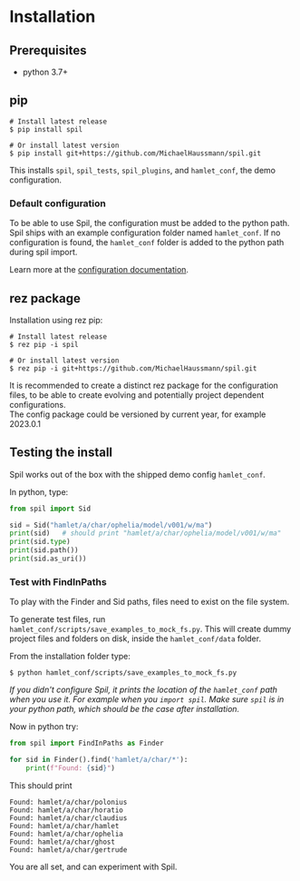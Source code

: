# Installation

## Prerequisites
- python 3.7+

## pip

```shell
# Install latest release
$ pip install spil

# Or install latest version
$ pip install git+https://github.com/MichaelHaussmann/spil.git
```
This installs `spil`, `spil_tests`, `spil_plugins`, and `hamlet_conf`, the demo configuration.

### Default configuration

To be able to use Spil, the configuration must be added to the python path.  
Spil ships with an example configuration folder named `hamlet_conf`.
If no configuration is found, the `hamlet_conf` folder is added to the python path during spil import.

Learn more at the [configuration documentation](configuration.md).

## rez package

Installation using rez pip: 
```shell
# Install latest release
$ rez pip -i spil

# Or install latest version
$ rez pip -i git+https://github.com/MichaelHaussmann/spil.git
```

It is recommended to create a distinct rez package for the configuration files, to be able to create evolving and potentially project dependent configurations.  
The config package could be versioned by current year, for example 2023.0.1

## Testing the install

Spil works out of the box with the shipped demo config `hamlet_conf`.

In python, type:
```python
from spil import Sid

sid = Sid("hamlet/a/char/ophelia/model/v001/w/ma")
print(sid)   # should print "hamlet/a/char/ophelia/model/v001/w/ma"
print(sid.type)
print(sid.path())
print(sid.as_uri())
```

### Test with FindInPaths

To play with the Finder and Sid paths, files need to exist on the file system.

To generate test files, run `hamlet_conf/scripts/save_examples_to_mock_fs.py`.
This will create dummy project files and folders on disk, inside the `hamlet_conf/data` folder.

From the installation folder type:
```shell
$ python hamlet_conf/scripts/save_examples_to_mock_fs.py 
```
*If you didn't configure Spil, it prints the location of the `hamlet_conf` path when you use it. For example when you `import spil`.*
*Make sure `spil` is in your python path, which should be the case after installation.*


Now in python try:
```python
from spil import FindInPaths as Finder

for sid in Finder().find('hamlet/a/char/*'):
    print(f"Found: {sid}")
```
This should print
```
Found: hamlet/a/char/polonius
Found: hamlet/a/char/horatio
Found: hamlet/a/char/claudius
Found: hamlet/a/char/hamlet
Found: hamlet/a/char/ophelia
Found: hamlet/a/char/ghost
Found: hamlet/a/char/gertrude
```

You are all set, and can experiment with Spil.

